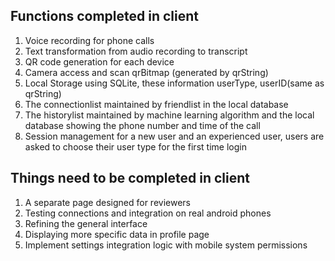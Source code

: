 
## Functions completed in client
1. Voice recording for phone calls
2. Text transformation from audio recording to transcript
3. QR code generation for each device
4. Camera access and scan qrBitmap (generated by qrString)
5. Local Storage using SQLite, these information 
    userType, userID(same as qrString)
6. The connectionlist maintained by friendlist in the local database
7. The historylist maintained by machine learning algorithm and the local database
    showing the phone number and time of the call
8. Session management for a new user and an experienced user,
   users are asked to choose their user type for the first time login


## Things need to be completed in client
1. A separate page designed for reviewers
2. Testing connections and integration on real android phones
3. Refining the general interface 
4. Displaying more specific data in profile page
5. Implement settings integration logic with mobile system permissions

